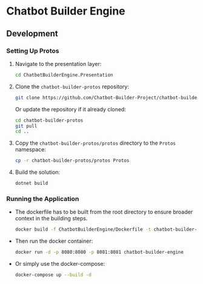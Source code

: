 ﻿# Chatbot Builder Engine

## Development

### Setting Up Protos

1. Navigate to the presentation layer:
    ```bash
    cd ChatbotBuilderEngine.Presentation
    ```

2. Clone the `chatbot-builder-protos` repository:
   ```bash
   git clone https://github.com/Chatbot-Builder-Project/chatbot-builder-protos.git
   ```
   Or update the repository if it already cloned:
   ```bash
   cd chatbot-builder-protos
   git pull
   cd ..
   ```

3. Copy the `chatbot-builder-protos/protos` directory to the `Protos` namespace:
   ```bash
   cp -r chatbot-builder-protos/protos Protos
   ```

4. Build the solution:
   ```bash
   dotnet build
   ```

### Running the Application

- The dockerfile has to be built from the root directory to ensure broader context in the building steps.
    ```bash
    docker build -f ChatbotBuilderEngine/Dockerfile -t chatbot-builder-engine .
    ```

- Then run the docker container:
    ```bash
    docker run -d -p 8080:8080 -p 8081:8081 chatbot-builder-engine
    ```

- Or simply use the docker-compose:
    ```bash
    docker-compose up --build -d
    ```